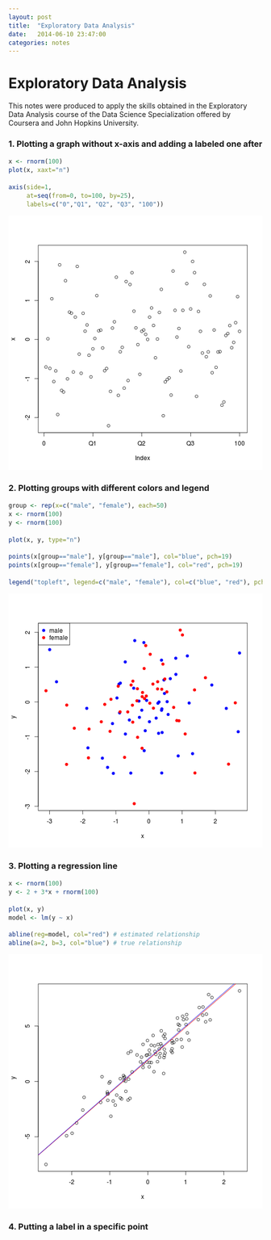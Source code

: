 ```yaml
---
layout: post
title:  "Exploratory Data Analysis"
date:   2014-06-10 23:47:00
categories: notes
---
```


Exploratory Data Analysis
========================================================

This notes were produced to apply the skills obtained in the Exploratory Data Analysis course of the Data Science Specialization offered by Coursera and John Hopkins University.

### 1. Plotting a graph without x-axis and adding a labeled one after


```r
x <- rnorm(100)
plot(x, xaxt="n")

axis(side=1, 
     at=seq(from=0, to=100, by=25), 
     labels=c("0","Q1", "Q2", "Q3", "100"))
```

![plot of chunk unnamed-chunk-1](/figure/2014-06-09-exploratory-data-analysis-01.png) 

### 2. Plotting groups with different colors and legend


```r
group <- rep(x=c("male", "female"), each=50)
x <- rnorm(100)
y <- rnorm(100)

plot(x, y, type="n")

points(x[group=="male"], y[group=="male"], col="blue", pch=19)
points(x[group=="female"], y[group=="female"], col="red", pch=19)

legend("topleft", legend=c("male", "female"), col=c("blue", "red"), pch=19)
```

![plot of chunk unnamed-chunk-2](/figure/2014-06-09-exploratory-data-analysis-02.png) 

### 3. Plotting a regression line


```r
x <- rnorm(100)
y <- 2 + 3*x + rnorm(100)

plot(x, y)
model <- lm(y ~ x)

abline(reg=model, col="red") # estimated relationship
abline(a=2, b=3, col="blue") # true relationship
```

![plot of chunk unnamed-chunk-3](/figure/2014-06-09-exploratory-data-analysis-03.png) 

### 4. Putting a label in a specific point




